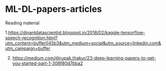 # ML-DL-papers-articles
Reading material

1.https://dinantdatascientist.blogspot.in/2018/02/kaggle-tensorflow-speech-recognition.html?utm_content=buffer045b3&utm_medium=social&utm_source=linkedin.com&utm_campaign=buffer

2. https://medium.com/@rupak.thakur/23-deep-learning-papers-to-get-you-started-part-1-308f80d7bba2
